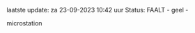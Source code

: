 laatste update: 
za 23-09-2023 10:42   uur 
Status: FAALT - geel - 
<div class="service Y">microstation</div>